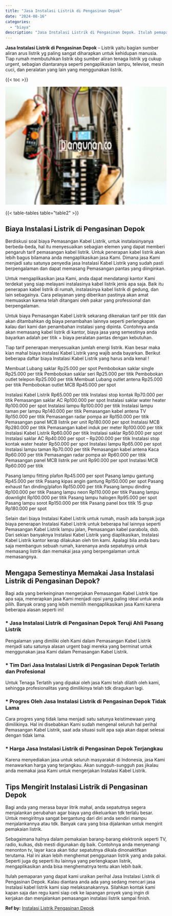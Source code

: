 ```yaml
---
title: "Jasa Instalasi Listrik di Pengasinan Depok"
date: "2024-08-16"
categories: 
  - "biaya"
description: "Jasa Instalasi Listrik di Pengasinan Depok. Itulah pemaparan yang dapat kami uraikan perihal Jasa Instalasi Listrik di Pengasinan Depok. Kalau diantara anda..."
---
```


**Jasa Instalasi Listrik di Pengasinan Depok** – Listrik yaitu bagian sumber aliran arus listrik yg paling sangat diharapkan untuk kehidupan manusia. Tiap rumah membutuhkan listrik sbg sumber aliran tenaga listrik yg cukup urgent, sebagian diantaranya seperti pengaplikasian lampu, televise, mesin cuci, dan peralatan yang lain yang menggunakan listrik.

{{< toc >}}

![Jasa Instalasi Listrik di Pengasinan Depok](/images/instalasi-listrik-murah41.png)

{{< table-tables table="table2" >}}

## Biaya Instalasi Listrik di Pengasinan Depok

Berdiskusi soal biaya Pemasangan Kabel Listrik, untuk instalasinyanya berbeda-beda, hal itu menyesuaikan sebagian elemen yang dapat memberi pengaruh tarif pemasangan kabel listrik. Untuk penerapan kabel listrik akan lebih bagus bilamana anda mengaplikasikan jasa Kami. Dimana jasa Kami menjadi satu satunya penyedia jasa Instalasi Kabel Listrik yang sudah pasti berpengalaman dan dapat memasang Pemasangan pantas yang diinginkan.

Untuk mengaplikasikan jasa Kami, anda dapat mendatangi kantor Kami terdekat yang siap melayani instalasinya kabel listrik jenis apa saja. Baik itu penerapan kabel listrik di rumah, instalasinya kabel listrik di gedung, dan lain sebagainya. Cara pelayanan yang diberikan pastinya akan amat memuaskan karena telah ditangani oleh pakar yang professional dan berpengalaman.

Untuk biaya Pemasangan Kabel Listrik sekarang dikenakan tarif per titik dan akan ditambahkan dg biaya penambahan lainnya seperti perlengkapan kalau dari kami dan penambahan instalasi yang dipinta. Contohnya anda akan memasang kabel listrik di kantor, biaya jasa yang semestinya anda bayarkan adalah per titik + biaya peralatan pantas dengan kebutuhan.

Tiap tarif penerapan menyesuaikan jumlah energi listrik. Kian besar maka kian mahal biaya instalasi Kabel Listrik yang wajib anda bayarkan. Berikut beberapa daftar biaya Instalasi Kabel Listrik yang harus anda kenal !

Membuat Lubang saklar Rp25.000 per spot Pembobokan saklar single Rp25.000 per titik Pembobokan saklar seri Rp25.000 per titik Pembobokan outlet telepon Rp25.000 per titik Membuat Lubang outlet antena Rp25.000 per titik Pembobokan outlet MCB Rp45.000 per spot

Instalasi Kabel Listrik Rp65.000 per titik Instalasi stop kontak Rp70.000 per titik Pemasangan saklar AC Rp100.000 per spot Instalasi saklar water heater Rp100.000 per spot Instalasi lampu Rp100.000 per titik Instalasi lampu taman per lampu Rp140.000 per titik Pemasangan kabel antena TV Rp150.000 per titik Pemasangan radar pompa air Rp150.000 per titik Pemasangan panel MCB listrik per unit Rp180.000 per spot Instalasi MCB Rp280.000 per titik Pemasangan kabel induk per meter Rp100.000 per titik Instalasi Kabel Listrik Rp60.000 per titik Instalasi saklar Rp50.000 per spot Instalasi saklar AC Rp40.000 per spot – Rp200.000 per titik Instalasi stop kontak water heater Rp50.000 per spot Instalasi lampu Rp65.000 per spot Instalasi lampu taman Rp70.000 per titik Pemasangan kabel antena Kaca Rp60.000 per titik Pemasangan radar pompa air Rp60.000 per titik Pemasangan panel MCB listrik per unit Rp90.000 per spot Instalasi MCB Rp60.000 per titik

Pasang lampu fitting plafon Rp45.000 per spot Pasang lampu gantung Rp45.000 per titik Pasang kipas angin gantung Rp150.000 per spot Pasang exhaust fan dinding/plafon Rp150.000 per titik Pasang lampu dinding Rp100.000 per titik Pasang lampu neon Rp110.000 per titik Pasang lampu downlight Rp100.000 per titik Pasang lampu halogen Rp95.000 per spot Pasang lampu sorot Rp150.000 per titik Pasang panel box titik 15 grup Rp180.000 per spot

Selain dari biaya Instalasi Kabel Listrik untuk rumah, masih ada banyak juga biaya penerapan Instalasi Kabel Listrik untuk beberapa hal lainnya seperti Pemasangan Kabel Listrik lampu jalan, Pemasangan kabel parabola, dsb. Dari sekian banyaknya Instalasi Kabel Listrik yang diaplikasikan, Instalasi Kabel Listrik kantor kerap dilakukan oleh tim kami. Apalagi bila anda baru saja membangun sebuah rumah, karenanya anda sepatutnya untuk memasang listrik dan memakai jasa yang berpengalaman untuk memasangnya.

## Mengapa Semestinya Memakai Jasa Instalasi Listrik di Pengasinan Depok?

Bagi ada yang berkeinginan mengerjakan Pemasangan Kabel Listrik tipe apa saja, menerapkan jasa Kami menjadi opsi yang paling ideal untuk anda pilih. Banyak orang yang lebih memilih mengaplikasikan jasa Kami karena beberapa alasan seperti ini!

### \* Jasa Instalasi Listrik di Pengasinan Depok Teruji Ahli Pasang Listrik

Pengalaman yang dimiliki oleh Kami dalam Pemasangan Kabel Listrik menjadi satu satunya alasan urgent bagi mereka yang berminat untuk menggunakan jasa Kami dalam Pemasangan Kabel Listrik.

### \* Tim Dari Jasa Instalasi Listrik di Pengasinan Depok Terlatih dan Profesional

Untuk Tenaga Terlatih yang dipakai oleh jasa Kami telah dilatih oleh kami, sehingga profesionalitas yang dimilikinya telah tdk diragukan lagi.

### \* Progres Oleh Jasa Instalasi Listrik di Pengasinan Depok Tidak Lama

Cara progres yang tidak lama menjadi satu satunya keistimewaan yang dimilikinya. Hal ini disebabkan Kami sudah mengenal seluruh hal perihal Pemasangan Kabel Listrik, saat ada situasi sulit apa saja akan dapat selesai dengan tidak lama.

### \* Harga Jasa Instalasi Listrik di Pengasinan Depok Terjangkau

Karena menyediakan jasa untuk seluruh masyarakat di Indonesia, jasa Kami menawarkan harga yang terjangkau. Akan sungguh-sungguh pas jikalau anda memakai jasa Kami untuk mengerjakan Instalasi Kabel Listrik.

## Tips Mengirit Instalasi Listrik di Pengasinan Depok


Bagi anda yang merasa bayar litrik mahal, anda sepatutnya segera menjalankan perubahan agar biaya yang dikeluarkan tdk terlalu besar. Untuk mengiritnya sangat bergantung dari diri anda sendiri mampu menjalankannya atau tdk. Banyak cara yang bisa dijalankan untuk mengirit pemakaian listrik.

Sebagaimana halnya dalam pemakaian barang-barang elektronik seperti TV, radio, kulkas, dsb mesti digunakan dg baik. Contohnya anda menyenangi menonton tv, layar kaca akan tidur sepatutnya dikala dinonaktifkan terutama. Hal ini akan lebih menghemat penggunaan listrik yang anda pakai. Seperti juga dg seperti itu lainnya yang perlengkapan listrik, mengaplikasikan anda bisa menghematnya tentu akan lebih baik.

Itulah pemaparan yang dapat kami uraikan perihal Jasa Instalasi Listrik di Pengasinan Depok. Kalau diantara anda ada yang sedang mencari jasa Instalasi kabel listrik kami siap melaksanakannya. Silahkan kontak kami kapan saja dan regu kami siap cek ke lapangan proyek yang ingin di kerjakan dan menjalankan pemasangan instalasi listrik sampai finish.

**Ref by:** [Instalasi Listrik Pengasinan Depok](https://id.wikipedia.org/wiki/Instalasi)

